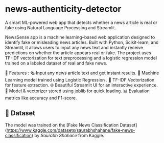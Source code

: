 # news-authenticity-detector
A smart ML-powered web app that detects whether a news article is real or fake using Natural Language Processing and Streamlit.

NewsSense app is a machine learning–based web application designed to identify fake or misleading news articles.
Built with Python, Scikit-learn, and Streamlit, it allows users to input any news text and instantly receive predictions on whether the article appears real or fake.
The project uses TF-IDF vectorization for text preprocessing and a logistic regression model trained on a labeled dataset of real and fake news.

🎯 Features :
🗞️ Input any news article text and get instant results.
🤖 Machine Learning model trained using Logistic Regression .
🧩 TF-IDF Vectorization for feature extraction.
🌐 Beautiful Streamlit UI for an interactive experience.
💾 Model & vectorizer stored using joblib for quick loading.
📊 Evaluation metrics like accuracy and F1-score.


## 🧾 Dataset

The model was trained on the [Fake News Classification Dataset] (https://www.kaggle.com/datasets/saurabhshahane/fake-news-classification) by *Saurabh Shahane* from Kaggle.




